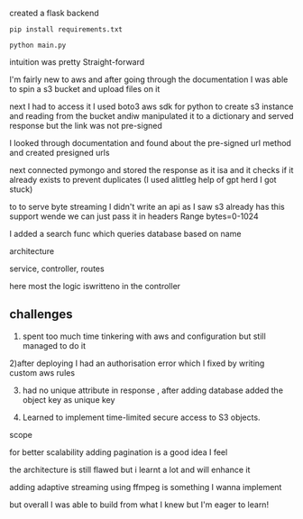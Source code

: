 created a flask backend

```
pip install requirements.txt
````

```
python main.py
````

intuition was pretty Straight-forward

I'm fairly new to aws and after going through the documentation I was able to spin a s3 bucket and upload files on it

next I had to access it I used boto3 aws sdk for python to create s3 instance and reading from the bucket andiw manipulated it to a dictionary and served response but the link was not pre-signed 

I looked through documentation and found about the pre-signed url method and  created presigned urls

next connected pymongo and stored the response as it isa and it checks if it already exists to prevent duplicates (I used alittleg help of gpt herd I got stuck) 


to to serve byte streaming I didn't write an api as I saw s3 already has this support wende we can just pass it in headers Range bytes=0-1024

I added a search func which queries database based on name 


architecture 

service, controller, routes 

here most the logic iswritteno in the controller 




## challenges 

1) spent too much time tinkering with aws 
and configuration but still managed to do it


2)after deploying I had an authorisation error 
which I fixed by writing custom aws rules 

3) had no unique attribute in response , after adding database added the object key as unique key

4) Learned to implement time-limited secure access to S3 objects.


scope 

for better scalability adding pagination is a good idea I feel

the architecture is still flawed but i learnt a lot and will enhance it 


adding adaptive streaming using ffmpeg is something I wanna implement 


but overall I was able to build from what I knew but I'm eager to learn! 


